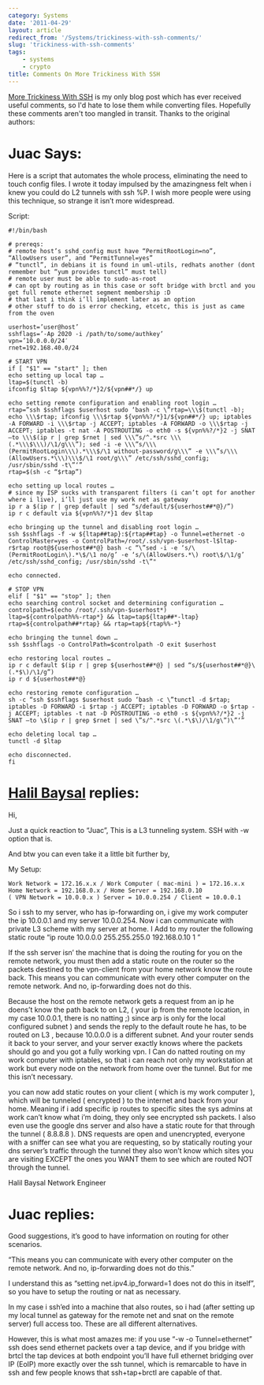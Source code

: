 ```yaml
---
category: Systems
date: '2011-04-29'
layout: article
redirect_from: '/Systems/trickiness-with-ssh-comments/'
slug: 'trickiness-with-ssh-comments'
tags:
    - systems
    - crypto
title: Comments On More Trickiness With SSH
---
```


[More Trickiness With SSH](./) is my only blog post which has ever
received useful comments, so I'd hate to lose them while converting
files. Hopefully these comments aren't too mangled in transit. Thanks to
the original authors:

Juac Says:
==========

Here is a script that automates the whole process, eliminating the need
to touch config files. I wrote it today impulsed by the amazingness felt
when i knew you could do L2 tunnels with ssh %P. I wish more people were
using this technique, so strange it isn’t more widespread.

Script:

    #!/bin/bash

    # prereqs:
    # remote host’s sshd_config must have “PermitRootLogin=no”, “AllowUsers user”, and “PermitTunnel=yes”
    # “tunctl”, in debians it is found in uml-utils, redhats another (dont remember but “yum provides tunctl” must tell)
    # remote user must be able to sudo-as-root
    # can opt by routing as in this case or soft bridge with brctl and you get full remote ethernet segment membership :D
    # that last i think i’ll implement later as an option
    # other stuff to do is error checking, etcetc, this is just as came from the oven

    userhost=’user@host’
    sshflags=’-Ap 2020 -i /path/to/some/authkey’
    vpn=’10.0.0.0/24′
    rnet=192.168.40.0/24

    # START VPN
    if [ "$1" == "start" ]; then
    echo setting up local tap …
    ltap=$(tunctl -b)
    ifconfig $ltap ${vpn%%?/*}2/${vpn##*/} up

    echo setting remote configuration and enabling root login …
    rtap=”ssh $sshflags $userhost sudo ‘bash -c \”rtap=\\\$(tunctl -b); echo \\\$rtap; ifconfig \\\$rtap ${vpn%%?/*}1/${vpn##*/} up; iptables -A FORWARD -i \\\$rtap -j ACCEPT; iptables -A FORWARD -o \\\$rtap -j ACCEPT; iptables -t nat -A POSTROUTING -o eth0 -s ${vpn%%?/*}2 -j SNAT –to \\\$(ip r | grep $rnet | sed \\\”s/^.*src \\\(.*\\\$\\\)/\1/g\\\”); sed -i -e \\\”s/\\\(PermitRootLogin\\\).*\\\$/\1 without-password/g\\\” -e \\\”s/\\\(AllowUsers.*\\\)\\\$/\1 root/g\\\” /etc/ssh/sshd_config; /usr/sbin/sshd -t\”‘”
    rtap=$(sh -c “$rtap”)

    echo setting up local routes …
    # since my ISP sucks with transparent filters (i can’t opt for another where i live), i’ll just use my work net as gateway
    ip r a $(ip r | grep default | sed “s/default/${userhost##*@}/”)
    ip r c default via ${vpn%%?/*}1 dev $ltap

    echo bringing up the tunnel and disabling root login …
    ssh $sshflags -f -w ${ltap##tap}:${rtap##tap} -o Tunnel=ethernet -o ControlMaster=yes -o ControlPath=/root/.ssh/vpn-$userhost-l$ltap-r$rtap root@${userhost##*@} bash -c “\”sed -i -e ‘s/\(PermitRootLogin\).*\$/\1 no/g’ -e ‘s/\(AllowUsers.*\) root\$/\1/g’ /etc/ssh/sshd_config; /usr/sbin/sshd -t\”"

    echo connected.

    # STOP VPN
    elif [ "$1" == "stop" ]; then
    echo searching control socket and determining configuration …
    controlpath=$(echo /root/.ssh/vpn-$userhost*)
    ltap=${controlpath%%-rtap*} && ltap=tap${ltap##*-ltap}
    rtap=${controlpath##*rtap} && rtap=tap${rtap%%-*}

    echo bringing the tunnel down …
    ssh $sshflags -o ControlPath=$controlpath -O exit $userhost

    echo restoring local routes …
    ip r c default $(ip r | grep ${userhost##*@} | sed “s/${userhost##*@}\(.*$\)/\1/g”)
    ip r d ${userhost##*@}

    echo restoring remote configuration …
    sh -c “ssh $sshflags $userhost sudo ‘bash -c \”tunctl -d $rtap; iptables -D FORWARD -i $rtap -j ACCEPT; iptables -D FORWARD -o $rtap -j ACCEPT; iptables -t nat -D POSTROUTING -o eth0 -s ${vpn%%?/*}2 -j SNAT –to \$(ip r | grep $rnet | sed \”s/^.*src \(.*\$\)/\1/g\”)\”‘”

    echo deleting local tap …
    tunctl -d $ltap

    echo disconnected.
    fi

[Halil Baysal](http://h-network.eu/) replies:
=============================================

Hi,

Just a quick reaction to “Juac”, This is a L3 tunneling system. SSH with
-w option that is.

And btw you can even take it a little bit further by,

My Setup:

    Work Network = 172.16.x.x / Work Computer ( mac-mini ) = 172.16.x.x
    Home Network = 192.168.0.x / Home Server = 192.168.0.10
    ( VPN Network = 10.0.0.x ) Server = 10.0.0.254 / Client = 10.0.0.1

So i ssh to my server, who has ip-forwarding on, i give my work computer
the ip 10.0.0.1 and my server 10.0.0.254. Now i can communicate with
private L3 scheme with my server at home. I Add to my router the
following static route “ip route 10.0.0.0 255.255.255.0 192.168.0.10 1 ”

If the ssh server isn’ the machine that is doing the routing for you on
the remote network, you must then add a static route on the router so
the packets destined to the vpn-client from your home network know the
route back. This means you can communicate with every other computer on
the remote network. And no, ip-forwarding does not do this.

Because the host on the remote network gets a request from an ip he
doens’t know the path back to on L2, ( your ip from the remote location,
in my case 10.0.0.1, there is no natting ;) since arp is only for the
local configured subnet ) and sends the reply to the default route he
has, to be routed on L3 , because 10.0.0.0 is a different subnet. And
your router sends it back to your server, and your server exactly knows
where the packets should go and you got a fully working vpn. I Can do
natted routing on my work computer with iptables, so that i can reach
not only my workstation at work but every node on the network from home
over the tunnel. But for me this isn’t necessary.

you can now add static routes on your client ( which is my work computer
), which will be tunneled ( encrypted ) to the internet and back from
your home. Meaning if i add specific ip routes to specific sites the sys
admins at work can’t know what i’m doing, they only see encrypted ssh
packets. I also even use the google dns server and also have a static
route for that through the tunnel ( 8.8.8.8 ). DNS requests are open and
unencrypted, everyone with a sniffer can see what you are requesting, so
by statically routing your dns server’s traffic through the tunnel they
also won’t know which sites you are visiting EXCEPT the ones you WANT
them to see which are routed NOT through the tunnel.

Halil Baysal Network Engineer

Juac replies:
=============

Good suggestions, it’s good to have information on routing for other
scenarios.

“This means you can communicate with every other computer on the remote
network. And no, ip-forwarding does not do this.”

I understand this as “setting net.ipv4.ip\_forward=1 does not do this in
itself”, so you have to setup the routing or nat as necessary.

In my case i ssh’ed into a machine that also routes, so i had (after
setting up my local tunnel as gateway for the remote net and snat on the
remote server) full access too. These are all different alternatives.

However, this is what most amazes me: if you use “-w -o Tunnel=ethernet”
ssh does send ethernet packets over a tap device, and if you bridge with
brtcl the tap devices at both endpoint you’ll have full ethernet
bridging over IP (EoIP) more exactly over the ssh tunnel, which is
remarcable to have in ssh and few people knows that ssh+tap+brctl are
capable of that.
